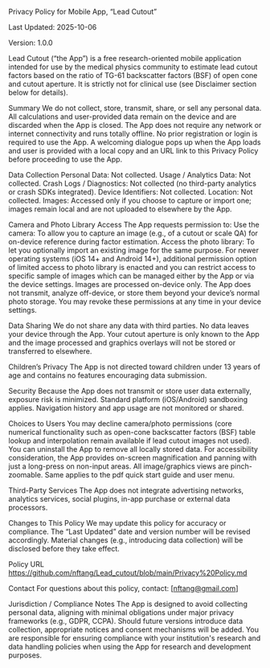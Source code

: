Privacy Policy for Mobile App, “Lead Cutout”

Last Updated: 2025-10-06

Version: 1.0.0

Lead Cutout (“the App”) is a free research-oriented mobile application intended for use by the medical physics community to estimate lead cutout factors based on the ratio of TG-61 backscatter factors (BSF) of open cone and cutout aperture. It is strictly not for clinical use (see Disclaimer section below for details).

Summary
We do not collect, store, transmit, share, or sell any personal data. All calculations and user-provided data remain on the device and are discarded when the App is closed. The App does not require any network or internet connectivity and runs totally offline. No prior registration or login is required to use the App. A welcoming dialogue pops up when the App loads and user is provided with a local copy and an URL link to this Privacy Policy before proceeding to use the App.

Data Collection
Personal Data: Not collected.
Usage / Analytics Data: Not collected.
Crash Logs / Diagnostics: Not collected (no third-party analytics or crash SDKs integrated).
Device Identifiers: Not collected.
Location: Not collected.
Images: Accessed only if you choose to capture or import one; images remain local and are not uploaded to elsewhere by the App.

Camera and Photo Library Access
The App requests permission to:
Use the camera: To allow you to capture an image (e.g., of a cutout or scale QA) for on-device reference during factor estimation.
Access the photo library: To let you optionally import an existing image for the same purpose. For newer operating systems (iOS 14+ and Android 14+), additional permission option of limited access to photo library is enacted and you can restrict access to specific sample of images which can be managed either by the App or via the device settings. Images are processed on-device only. The App does not transmit, analyze off-device, or store them beyond your device’s normal photo storage. You may revoke these permissions at any time in your device settings.

Data Sharing
We do not share any data with third parties. No data leaves your device through the App. Your cutout aperture is only known to the App and the image processed and graphics overlays will not be stored or transferred to elsewhere.


Children’s Privacy
The App is not directed toward children under 13 years of age and contains no features encouraging data submission.

Security
Because the App does not transmit or store user data externally, exposure risk is minimized. Standard platform (iOS/Android) sandboxing applies. Navigation history and app usage are not monitored or shared.

Choices to Users
You may decline camera/photo permissions (core numerical functionality such as open-cone backscatter factors (BSF) table lookup and interpolation remain available if lead cutout images not used). You can uninstall the App to remove all locally stored data.
For accessibility consideration, the App provides on-screen magnification and panning with just a long-press on non-input areas. All image/graphics views are pinch-zoomable. Same applies to the pdf quick start guide and user menu.

Third-Party Services
The App does not integrate advertising networks, analytics services, social plugins, in-app purchase or external data processors.

Changes to This Policy
We may update this policy for accuracy or compliance. The “Last Updated” date and version number will be revised accordingly. Material changes (e.g., introducing data collection) will be disclosed before they take effect.

Policy URL
https://github.com/nftang/Lead_cutout/blob/main/Privacy%20Policy.md

Contact
For questions about this policy, contact: [nftang@gmail.com]

Jurisdiction / Compliance Notes
The App is designed to avoid collecting personal data, aligning with minimal obligations under major privacy frameworks (e.g., GDPR, CCPA). Should future versions introduce data collection, appropriate notices and consent mechanisms will be added.
You are responsible for ensuring compliance with your institution's research and data handling policies when using the App for research and development purposes.


